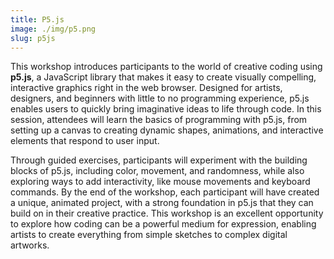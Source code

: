 ```yaml
---
title: P5.js
image: ./img/p5.png
slug: p5js
---
```



This workshop introduces participants to the world of creative coding using **p5.js**, a JavaScript library that makes it easy to create visually compelling, interactive graphics right in the web browser. Designed for artists, designers, and beginners with little to no programming experience, p5.js enables users to quickly bring imaginative ideas to life through code. In this session, attendees will learn the basics of programming with p5.js, from setting up a canvas to creating dynamic shapes, animations, and interactive elements that respond to user input.

Through guided exercises, participants will experiment with the building blocks of p5.js, including color, movement, and randomness, while also exploring ways to add interactivity, like mouse movements and keyboard commands. By the end of the workshop, each participant will have created a unique, animated project, with a strong foundation in p5.js that they can build on in their creative practice. This workshop is an excellent opportunity to explore how coding can be a powerful medium for expression, enabling artists to create everything from simple sketches to complex digital artworks.
